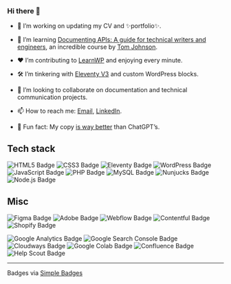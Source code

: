 ### Hi there 👋

<!--
**ironnysh/ironnysh** is a ✨ _special_ ✨ repository because its `README.md` (this file) appears on your GitHub profile.
-->

- 🧹 I’m working on updating my CV and ✨portfolio✨.
- 🧠 I’m learning [Documenting APIs: A guide for technical writers and engineers](https://idratherbewriting.com/learnapidoc/), an incredible course by [Tom Johnson](https://idratherbewriting.com/aboutme/).
- ♥️ I’m contributing to [LearnWP](https://learn.wordpress.org) and enjoying every minute.
- 🛠️ I’m tinkering with [Eleventy V3](https://www.11ty.dev/blog/canary-eleventy-v3/) and custom WordPress blocks.
- 🎯 I’m looking to collaborate on documentation and technical communication projects.
  
- 📫 How to reach me: [Email](mailto:ronnyshani@gmail.com), [LinkedIn](https://www.linkedin.com/in/ronny-shani/).
- 🎱 Fun fact: My copy [is way better](https://tech-day.project-a.com) than ChatGPT’s.

## Tech stack

![HTML5 Badge](https://img.shields.io/badge/HTML5-E34F26?logo=html5&logoColor=fff&style=flat)
![CSS3 Badge](https://img.shields.io/badge/CSS3-1572B6?logo=css3&logoColor=fff&style=flat)
![Eleventy Badge](https://img.shields.io/badge/Eleventy-000?logo=eleventy&logoColor=fff&style=flat)
![WordPress Badge](https://img.shields.io/badge/WordPress-21759B?logo=wordpress&logoColor=fff&style=flat)
![JavaScript Badge](https://img.shields.io/badge/JavaScript-F7DF1E?logo=javascript&logoColor=000&style=flat)
![PHP Badge](https://img.shields.io/badge/PHP-777BB4?logo=php&logoColor=fff&style=flat)
![MySQL Badge](https://img.shields.io/badge/MySQL-4479A1?logo=mysql&logoColor=fff&style=flat)
![Nunjucks Badge](https://img.shields.io/badge/Nunjucks-1C4913?logo=nunjucks&logoColor=fff&style=flat)
![Node.js Badge](https://img.shields.io/badge/Node.js-393?logo=nodedotjs&logoColor=fff&style=flat)

## Misc
![Figma Badge](https://img.shields.io/badge/Figma-F24E1E?logo=figma&logoColor=fff&style=flat)
![Adobe Badge](https://img.shields.io/badge/Adobe-F00?logo=adobe&logoColor=fff&style=flat)
![Webflow Badge](https://img.shields.io/badge/Webflow-146EF5?logo=webflow&logoColor=fff&style=flat)
![Contentful Badge](https://img.shields.io/badge/Contentful-2478CC?logo=contentful&logoColor=fff&style=flat)
![Shopify Badge](https://img.shields.io/badge/Shopify-7AB55C?logo=shopify&logoColor=fff&style=flat)

![Google Analytics Badge](https://img.shields.io/badge/Google%20Analytics-E37400?logo=googleanalytics&logoColor=fff&style=flat)
![Google Search Console Badge](https://img.shields.io/badge/Google%20Search%20Console-458CF5?logo=googlesearchconsole&logoColor=fff&style=flat)
![Cloudways Badge](https://img.shields.io/badge/Cloudways-2C39BD?logo=cloudways&logoColor=fff&style=flat)
![Google Colab Badge](https://img.shields.io/badge/Google%20Colab-F9AB00?logo=googlecolab&logoColor=fff&style=flat)
![Confluence Badge](https://img.shields.io/badge/Confluence-172B4D?logo=confluence&logoColor=fff&style=flat)
![Help Scout Badge](https://img.shields.io/badge/Help%20Scout-1292EE?logo=helpscout&logoColor=fff&style=flat)

---
Badges via [Simple Badges](https://badges.pages.dev)
